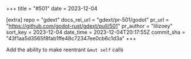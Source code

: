 +++
title = "#501"
date = 2023-12-04

[extra]
repo = "gdext"
docs_rel_url = "gdext/pr-501/godot"
pr_url = "https://github.com/godot-rust/gdext/pull/501"
pr_author = "lilizoey"
sort_key = 2023-12-04
date_time = 2023-12-04T20:17:55Z
commit_sha = "43f1aa5d3565f8fab1ffe48c72347ee0cb6c1d3a"
+++

Add the ability to make reentrant `&mut self` calls
